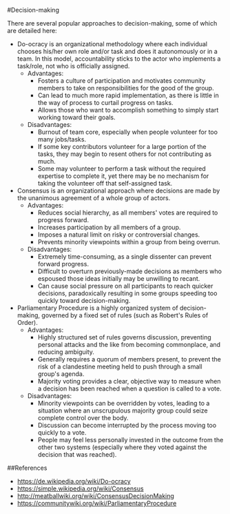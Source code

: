 #Decision-making

There are several popular approaches to decision-making, some of which are detailed here:
* Do-ocracy is an organizational methodology where each individual chooses his/her own role and/or task and does it autonomously or in a team. In this model, accountability sticks to the actor who implements a task/role, not who is officially assigned.
  * Advantages:
    * Fosters a culture of participation and motivates community members to take on responsibilities for the good of the group.
    * Can lead to much more rapid implementation, as there is little in the way of process to curtail progress on tasks.
    * Allows those who want to accomplish something to simply start working toward their goals.
  * Disadvantages:
    * Burnout of team core, especially when people volunteer for too many jobs/tasks.
    * If some key contributors volunteer for a large portion of the tasks, they may begin to resent others for not contributing as much.
    * Some may volunteer to perform a task without the required expertise to complete it, yet there may be no mechanism for taking the volunteer off that self-assigned task.
* Consensus is an organizational approach where decisions are made by the unanimous agreement of a whole group of actors.
  * Advantages:
    * Reduces social hierarchy, as all members' votes are required to progress forward.
    * Increases participation by all members of a group.
    * Imposes a natural limit on risky or controversial changes.
    * Prevents minority viewpoints within a group from being overrun.
  * Disadvantages:
    * Extremely time-consuming, as a single dissenter can prevent forward progress.
    * Difficult to overturn previously-made decisions as members who espoused those ideas initially may be unwilling to recant.
    * Can cause social pressure on all participants to reach quicker decisions, paradoxically resulting in some groups speeding too quickly toward decision-making.
* Parliamentary Procedure is a highly organized system of decision-making, governed by a fixed set of rules (such as Robert's Rules of Order).
  * Advantages:
    * Highly structured set of rules governs discussion, preventing personal attacks and the like from becoming commonplace, and reducing ambiguity.
    * Generally requires a quorum of members present, to prevent the risk of a clandestine meeting held to push through a small group's agenda.
    * Majority voting provides a clear, objective way to measure when a decision has been reached when a question is called to a vote.
  * Disadvantages:
    * Minority viewpoints can be overridden by votes, leading to a situation where an unscrupulous majority group could seize complete control over the body.
    * Discussion can become interrupted by the process moving too quickly to a vote.
    * People may feel less personally invested in the outcome from the other two systems (especially where they voted against the decision that was reached).


##References
* https://de.wikipedia.org/wiki/Do-ocracy
* https://simple.wikipedia.org/wiki/Consensus
* http://meatballwiki.org/wiki/ConsensusDecisionMaking
* https://communitywiki.org/wiki/ParliamentaryProcedure
